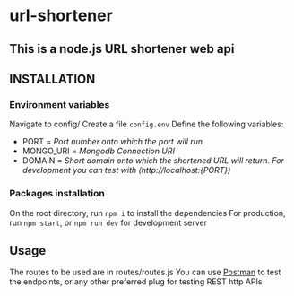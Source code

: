 # url-shortener

## This is a node.js URL shortener web api

## INSTALLATION

### Environment variables

Navigate to config/
Create a file `config.env` 
Define the following variables:

* PORT = _Port number onto which the port will run_
* MONGO_URI = _Mongodb Connection URI_
* DOMAIN = _Short domain onto which the shortened URL will return. For development you can test with (http://localhost:{PORT})_

### Packages installation

On the root directory, run `npm i` to install the dependencies
For production, run `npm start`, or `npm run dev` for development server

## Usage
The routes to be used are in routes/routes.js
You can use [Postman](https://www.postman.com/downloads/) to test the endpoints, or any other preferred plug for testing REST http APIs